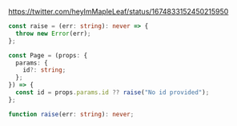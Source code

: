 https://twitter.com/heyImMapleLeaf/status/1674833152450215950

```ts twoslash
const raise = (err: string): never => {
  throw new Error(err);
};

const Page = (props: {
  params: {
    id?: string;
  };
}) => {
  const id = props.params.id ?? raise("No id provided");
};
```

```ts
function raise(err: string): never;
```
